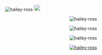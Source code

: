 <p align="left"><img src="https://komarev.com/ghpvc/?username=hailey-ross&label=Profile%20views&color=ff6e96&style=plastic" alt="hailey-ross" /> <a href="https://linktr.ee/h41ley"><img src="http://assets.mobogaming.com/i/dev-sphere96x96.png" alt="Dev-Sphere" style="width:20px;height:20px;"/></a></p>
<p align="center"><img src="https://user-images.githubusercontent.com/26784904/166873662-4f3f6e5a-5d88-4000-bf6d-46b28c73725f.gif" alt="hailey-ross" /></p>
<p align="center"><img src="https://github-readme-stats.vercel.app/api?username=hailey-ross&count_private=true&show_icons=true&theme=dracula&include_all_commits=true" alt="hailey-ross" /></p>
<p align="center"><img src="https://github-readme-streak-stats.herokuapp.com/?user=hailey-ross&theme=dracula" alt="hailey-ross" /></p>
<p align="center"> <a href="https://github.com/ryo-ma/github-profile-trophy"><img src="https://github-profile-trophy.vercel.app/?username=hailey-ross&theme=dracula" alt="hailey-ross" /></a> </p>
